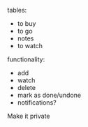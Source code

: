 tables: 
- to buy
- to go
- notes
- to watch

functionality:
- add
- watch
- delete
- mark as done/undone
- notifications?

Make it private
